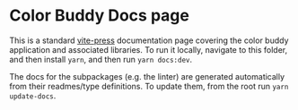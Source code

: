 # Color Buddy Docs page

This is a standard [vite-press](https://vitepress.dev/) documentation page covering the color buddy application and associated libraries. To run it locally, navigate to this folder, and then install `yarn`, and then run `yarn docs:dev`.

The docs for the subpackages (e.g. the linter) are generated automatically from their readmes/type definitions. To update them, from the root run `yarn update-docs`.
